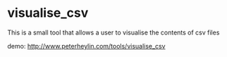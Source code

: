 # visualise_csv
This is a small tool that allows a user to visualise 
the contents of csv files

demo: http://www.peterheylin.com/tools/visualise_csv
